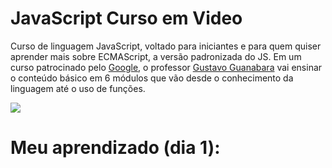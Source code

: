 # JavaScript Curso em Video
 Curso de linguagem JavaScript, voltado para iniciantes e para quem quiser aprender mais sobre ECMAScript, a versão padronizada do JS. Em um curso patrocinado pelo [Google](https://pt.wikipedia.org/wiki/Google), o professor [Gustavo Guanabara](https://github.com/gustavoguanabara) vai ensinar o conteúdo básico em 6 módulos que vão desde o conhecimento da linguagem até o uso de funções.

![](https://i.ytimg.com/vi/BXqUH86F-kA/hqdefault.jpg)


# Meu aprendizado (dia 1):

